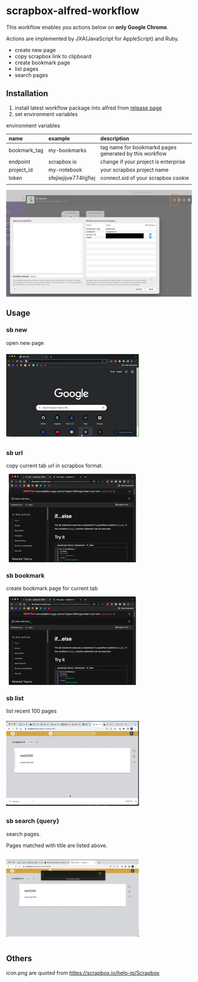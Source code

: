 # scrapbox-alfred-workflow

This workflow enables you actions below on **only Google Chrome**.

Actions are implemented by JXA(JavaScript for AppleScript) and Ruby.

- create new page
- copy scrapbox link to clipboard
- create bookmark page
- list pages
- search pages

## Installation

1. install latest workflow package into alfred from [release page](https://github.com/uma-the390/scrapbox-alfred-workflow/releases)
2. set environment variables

environment variables

| name         | example                | description                                             |
| :----------- | :--------------------- | :------------------------------------------------------ |
| bookmark_tag | my-bookmarks           | tag name for bookmarkd pages generated by this workflow |
| endpoint     | scrapbox.io            | change if your project is enterprise                    |
| project_id   | my-notebook            | your scrapbox project name                              |
| token        | sfejiiejijve774hjjfiej | connect.sid of your scrapbox cookie                     |
|              |

![image](.resources/readme/env_var_settings.png)

## Usage
### sb new

open new page

![image](.resources/readme/new.gif)

### sb url

copy current tab url in scrapbox format.

![image](.resources/readme/url.gif)

### sb bookmark

create bookmark page for current tab

![image](.resources/readme/bookmark.gif)

### sb list

list recent 100 pages

![image](.resources/readme/list.gif)

### sb search {query}

search pages.

Pages matched with title are listed above.

![image](.resources/readme/search.gif)


## Others

icon.png are quoted from https://scrapbox.io/help-jp/Scrapbox
